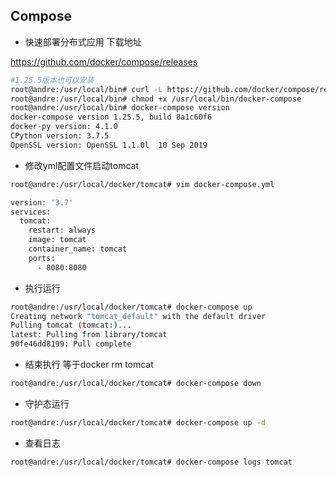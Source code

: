 ## Compose

+ 快速部署分布式应用 下载地址

<https://github.com/docker/compose/releases>

```bash
#1.25.5版本也可以安装
root@andre:/usr/local/bin# curl -L https://github.com/docker/compose/releases/download/1.25.5/docker-compose-`uname -s`-`uname -m` -o /usr/local/bin/docker-compose  
root@andre:/usr/local/bin# chmod +x /usr/local/bin/docker-compose
root@andre:/usr/local/bin# docker-compose version
docker-compose version 1.25.5, build 8a1c60f6
docker-py version: 4.1.0
CPython version: 3.7.5
OpenSSL version: OpenSSL 1.1.0l  10 Sep 2019
```

+ 修改yml配置文件启动tomcat

```bash
root@andre:/usr/local/docker/tomcat# vim docker-compose.yml 

version: '3.7'
services:
  tomcat:
    restart: always
    image: tomcat
    container_name: tomcat
    ports:
      - 8080:8080
```

+ 执行运行 

```bash
root@andre:/usr/local/docker/tomcat# docker-compose up
Creating network "tomcat_default" with the default driver
Pulling tomcat (tomcat:)...
latest: Pulling from library/tomcat
90fe46dd8199: Pull complete
```

+ 结束执行  等于docker rm tomcat

```bash
root@andre:/usr/local/docker/tomcat# docker-compose down
```

+ 守护态运行 

```bash
root@andre:/usr/local/docker/tomcat# docker-compose up -d
```

+ 查看日志 

```bash
root@andre:/usr/local/docker/tomcat# docker-compose logs tomcat
```

